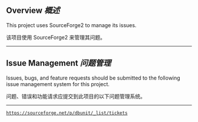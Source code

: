 ## Overview *概述*

This project uses SourceForge2 to manage its issues.


该项目使用 SourceForge2 来管理其问题。

---

## Issue Management *问题管理*

Issues, bugs, and feature requests should be submitted to the following issue management system for this project.


问题、错误和功能请求应提交到此项目的以下问题管理系统。

---

[`https://sourceforge.net/p/dbunit/_list/tickets`](https://sourceforge.net/p/dbunit/_list/tickets)
